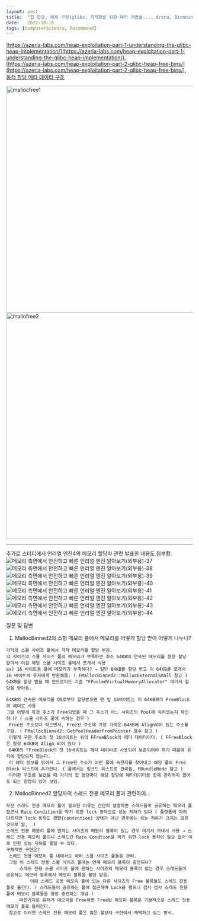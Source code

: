 ```yaml
---
layout: post
title:  "힙 할당, 해제 구현(glibc, 최적화를 위한 여러 기법들..., Arena, Binnning)"
date:   2022-10-16
tags: [ComputerScience, Recommend]
---         
```


[https://azeria-labs.com/heap-exploitation-part-1-understanding-the-glibc-heap-implementation/](https://azeria-labs.com/heap-exploitation-part-1-understanding-the-glibc-heap-implementation/),              
[https://azeria-labs.com/heap-exploitation-part-2-glibc-heap-free-bins/](https://azeria-labs.com/heap-exploitation-part-2-glibc-heap-free-bins/),                           
[동적 할당 메타 데이터 구조](https://sourceware.org/git/gitweb.cgi?p=glibc.git;a=blob;f=malloc/malloc.c;h=6e766d11bc85b6480fa5c9f2a76559f8acf9deb5;hb=HEAD#l1059)            
           
<img width="611" alt="mallocfree1" src="https://user-images.githubusercontent.com/33873804/196029468-e99ddeef-001a-471f-89b5-54d5fcba4f59.png">                      
<img width="611" alt="mallofree2" src="https://user-images.githubusercontent.com/33873804/196029470-cddb2fa6-c7cd-4a48-95b5-beb86f728fe8.png">

---------------------- 

추가로 스터디에서 언리얼 엔진4의 메모리 할당자 관련 발표한 내용도 첨부함.        
![메모리 측면에서 안전하고 빠른 언리얼 엔진 알아보기(외부용)-37](https://user-images.githubusercontent.com/33873804/218701451-afa685ec-f312-4ff3-bab4-11fb40681b3c.png)
![메모리 측면에서 안전하고 빠른 언리얼 엔진 알아보기(외부용)-38](https://user-images.githubusercontent.com/33873804/218701457-4e480a0c-54be-4994-87d5-8181bd0ff33a.png)
![메모리 측면에서 안전하고 빠른 언리얼 엔진 알아보기(외부용)-39](https://user-images.githubusercontent.com/33873804/218701462-f889d77f-de15-4718-a43d-5686613fa746.png)
![메모리 측면에서 안전하고 빠른 언리얼 엔진 알아보기(외부용)-40](https://user-images.githubusercontent.com/33873804/218701464-7e67865b-0df7-4897-9b7e-fbdc344c267a.png)
![메모리 측면에서 안전하고 빠른 언리얼 엔진 알아보기(외부용)-41](https://user-images.githubusercontent.com/33873804/218701467-4f6e1875-f102-4df8-8644-a5ddf9f68324.png)
![메모리 측면에서 안전하고 빠른 언리얼 엔진 알아보기(외부용)-42](https://user-images.githubusercontent.com/33873804/218701469-8efa0eea-fb67-43fc-9ac7-2cdf166dad8c.png)
![메모리 측면에서 안전하고 빠른 언리얼 엔진 알아보기(외부용)-43](https://user-images.githubusercontent.com/33873804/218701471-4714900e-464c-4eb8-9883-d4b7dab979f2.png)
![메모리 측면에서 안전하고 빠른 언리얼 엔진 알아보기(외부용)-44](https://user-images.githubusercontent.com/33873804/218701472-ada45155-7149-4c4e-8640-99ed7221c753.png)
              
질문 및 답변      
1. MallocBinned2의 소형 메모리 풀에서 메모리를 어떻게 할당 받아 어떻게 나누나?
```
각각의 스몰 사이즈 풀에서 각자 메모리를 할당 받음.
각 사이즈의 스몰 사이즈 풀의 메모리가 부족하면 최소 64KB의 연속된 메모리를 왕창 할당 받아서 이걸 해당 스몰 사이즈 풀에서 쪼개서 사용
ex) 16 바이트용 풀에 메모리가 부족하다? → 일단 64KB를 할당 받고 이 64KB를 쪼개서 16 바이트씩 유저에게 반환해줌. ( FMallocBinned2::MallocExternalSmall 참고 )
64KB를 할당 받을 때 안드로이드 기준 "FPooledVirtualMemoryAllocator" 여기서 할당을 받아옴.

64KB의 연속된 메모리를 OS로부터 할당받으면 맨 앞 16바이트는 이 64KB짜리 FreeBlock의 헤더로 사용
그럼 어떻게 특정 주소가 Free되었을 때 그 주소가 어느 사이즈의 Pool에 속하였는지 확인하나? ( 스몰 사이즈 풀에 속하는 경우 )
 Free된 주소보다 작으면서, Free된 주소에 가장 가까운 64KB에 Align되어 있는 주소를 구함. ( FMallocBinned2::GetPoolHeaderFromPointer 함수 참고 )
 이렇게 구한 주소의 첫 16바이트는 위의 FFreeBlock의 헤더 데이터이다. ( FFreeBlock은 항상 64KB에 Align 되어 있다 )
 64KB의 FFreeBlock의 첫 16바이트는 헤더 데이터로 사용되어 보존되어야 하기 때문에 유저에 할당되지 않는다.
 이 헤더 정보를 읽어서 그 Free된 주소가 어떤 풀에 속한지를 찾아내고 해당 풀의 Free Block 리스트에 추가한다. ( 풀에서는 링크드 리스트로 관리됨, FBundleNode 참고 )
 이러한 구조를 보았을 때 각각의 힙 할당마다 해당 할당에 메타데이터를 함께 관리하지 않아도 되는 장점이 있어 보임.
```

2. MallocBinned2 할당자의 스레드 전용 메모리 풀과 관련하여...

```
우선 스레드 전용 메모리 풀이 필요한 이유는 간단히 설명하면 스레드들이 공유하는 메모리 풀 접근시 Race Condition을 막기 위한 lock 동작으로 성능 저하가 있다 ( 플랫폼에 따라 다르지만 lock 동작도 경합(contention) 상태가 아닌 경우에는 성능 저하가 크지는 않은 것으로 앎,  )
스레드 전용 메모리 풀에 원하는 사이즈의 메모리 블록이 있는 경우 여기서 꺼내서 사용 → 스레드 전용 메모리 풀이니 스레드간 Race Condtion을 막기 위한 lock 동작이 필요 없어 이로 인한 성능 저하를 줄일 수 있다. 
구체적인 구현은?
 스레드 전용 메모리 풀 내에서도 여러 스몰 사이즈 풀들을 관리.
 그럼 이 스레드 전용 스몰 사이즈 풀에는 언제 메모리 블록이 충전되나?
     스레드 전용 스몰 사이즈 풀에 원하는 사이즈의 메모리 블록이 없는 경우 스레드들이 공유하는 메모리 블록에서 메모리 블록을 할당 받음.
         이때 스레드 공용 메모리 풀에 있는 다른 사이즈의 Free 블록들도 스레드 전용 풀로 옮긴다. ( 스레드들이 공유하는 풀에 접근하며 Lock을 했으니 겸사 겸사 스레드 전용 풀에 메모리 블록들을 왕창 충전하는 개념 )
     마찬가지로 유저가 메모리를 Free하면 Free된 메모리 블록은 기본적으로 스레드 전용 메모리 풀로 들어간다.
 참고로 이러한 스레드 전용 메모리 풀은 많은 할당자 구현에서 채택하고 있는 방식.
```
